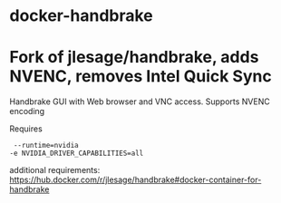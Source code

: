 # docker-handbrake

# Fork of jlesage/handbrake, adds NVENC, removes Intel Quick Sync

Handbrake GUI with Web browser and VNC access. Supports NVENC encoding

Requires
```
 --runtime=nvidia
-e NVIDIA_DRIVER_CAPABILITIES=all
```
additional requirements:
https://hub.docker.com/r/jlesage/handbrake#docker-container-for-handbrake

